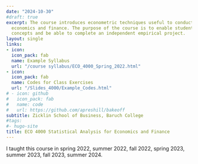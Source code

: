 ```yaml
---
date: "2024-10-30"
#draft: true
excerpt: The course introduces econometric techniques useful to conduct empirical analysis in 
  economics and finance. The purpose of the course is to enable students to master the 
  concepts and be able to complete an independent empirical project. 
layout: single
links:
- icon:
  icon_pack: fab
  name: Example Syllabus
  url: "/course syllabus/ECO_4000_Spring_2022.html"
- icon: 
  icon_pack: fab
  name: Codes for Class Exercises
  url: "/Slides_4000/Example_Codes.html"
# - icon: github
#   icon_pack: fab
#   name: code
#   url: https://github.com/apreshill/bakeoff
subtitle: Zicklin School of Business, Baruch College
#tags:
#- hugo-site
title: ECO 4000 Statistical Analysis for Economics and Finance
---
```


I taught this course in spring 2022, summer 2022, fall 2022, spring 2023, summer 2023, fall 2023, summer 2024.